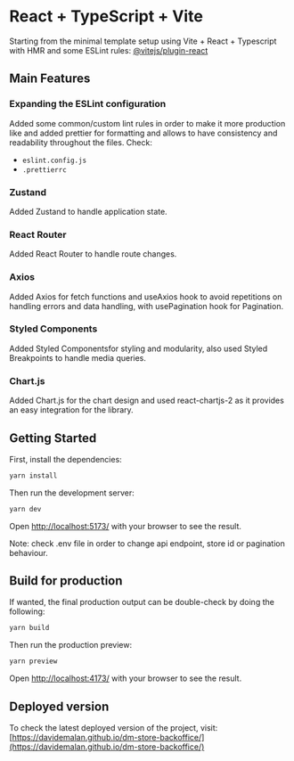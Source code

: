 # React + TypeScript + Vite

Starting from the minimal template setup using Vite + React + Typescript with HMR and some ESLint rules:
[@vitejs/plugin-react](https://vite.dev/guide/) 

## Main Features

### Expanding the ESLint configuration

Added some common/custom lint rules in order to make it more production like and added prettier for formatting and allows to have consistency and readability throughout the files.
Check:
- `eslint.config.js`
- `.prettierrc`


### Zustand

Added Zustand to handle application state.

### React Router

Added React Router to handle route changes.

### Axios

Added Axios for fetch functions and useAxios hook to avoid repetitions on handling errors and data handling, with usePagination hook for Pagination.

### Styled Components

Added Styled Componentsfor styling and modularity, also used Styled Breakpoints to handle media queries.

### Chart.js

Added Chart.js for the chart design and used react-chartjs-2 as it provides an easy integration for the library.

## Getting Started

First, install the dependencies:
```bash
yarn install
```

Then run the development server:

```bash
yarn dev
```

Open [http://localhost:5173/](http://localhost:5173/) with your browser to see the result.

Note: check .env file in order to change api endpoint, store id or pagination behaviour.

## Build for production

If wanted, the final production output can be double-check by doing the following:

```bash
yarn build
```

Then run the production preview:

```bash
yarn preview
```

Open [http://localhost:4173/](http://localhost:4173/) with your browser to see the result.

## Deployed version

To check the latest deployed version of the project, visit: 
[https://davidemalan.github.io/dm-store-backoffice/](https://davidemalan.github.io/dm-store-backoffice/)
<!-- TODO ## Env Variables -->
